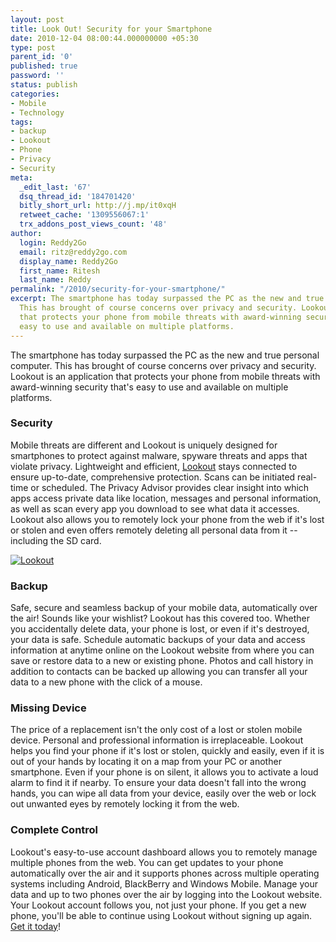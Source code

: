 ```yaml
---
layout: post
title: Look Out! Security for your Smartphone
date: 2010-12-04 08:00:44.000000000 +05:30
type: post
parent_id: '0'
published: true
password: ''
status: publish
categories:
- Mobile
- Technology
tags:
- backup
- Lookout
- Phone
- Privacy
- Security
meta:
  _edit_last: '67'
  dsq_thread_id: '184701420'
  bitly_short_url: http://j.mp/it0xqH
  retweet_cache: '1309556067:1'
  trx_addons_post_views_count: '48'
author:
  login: Reddy2Go
  email: ritz@reddy2go.com
  display_name: Reddy2Go
  first_name: Ritesh
  last_name: Reddy
permalink: "/2010/security-for-your-smartphone/"
excerpt: The smartphone has today surpassed the PC as the new and true personal computer.
  This has brought of course concerns over privacy and security. Lookout is an application
  that protects your phone from mobile threats with award-winning security that’s
  easy to use and available on multiple platforms.
---
```

<p>The smartphone has today surpassed the PC as the new and true personal computer. This has brought of course concerns over privacy and security. Lookout is an application that protects your phone from mobile threats with award-winning security that's easy to use and available on multiple platforms.</p>
<h3>Security</h3>
<p>Mobile threats are different and Lookout is uniquely designed for smartphones to protect against malware, spyware threats and apps that violate privacy. Lightweight and efficient, <a href="https://www.mylookout.com/">Lookout</a> stays connected to ensure up-to-date, comprehensive protection. Scans can be initiated real-time or scheduled. The Privacy Advisor provides clear insight into which apps access private data like location, messages and personal information, as well as scan every app you download to see what data it accesses. Lookout also allows you to remotely lock your phone from the web if it's lost or stolen and even offers remotely deleting all personal data from it -- including the SD card.</p>
<p><!--more--></p>
<p><a href="https://www.mylookout.com/"><img src="/static/2010/12/my-lookout.jpg" alt="Lookout" class="alignright" /></a></p>
<h3>Backup</h3>
<p>Safe, secure and seamless backup of your mobile data, automatically over the air! Sounds like your wishlist? Lookout has this covered too. Whether you accidentally delete data, your phone is lost, or even if it's destroyed, your data is safe. Schedule automatic backups of your data and access information at anytime online on the Lookout website from where you can save or restore data to a new or existing phone. Photos and call history in addition to contacts can be backed up allowing you can transfer all your data to a new phone with the click of a mouse.</p>
<h3>Missing Device</h3>
<p>The price of a replacement isn't the only cost of a lost or stolen mobile device. Personal and professional information is irreplaceable. Lookout helps you find your phone if it's lost or stolen, quickly and easily, even if it is out of your hands by locating it on a map from your PC or another smartphone. Even if your phone is on silent, it allows you to activate a loud alarm to find it if nearby. To ensure your data doesn't fall into the wrong hands, you can wipe all data from your device, easily over the web or lock out unwanted eyes by remotely locking it from the web.</p>
<h3>Complete Control</h3>
<p>Lookout's easy-to-use account dashboard allows you to remotely manage multiple phones from the web. You can get updates to your phone automatically over the air and it supports phones across multiple operating systems including Android, BlackBerry and Windows Mobile. Manage your data and up to two phones over the air by logging into the Lookout website. Your Lookout account follows you, not just your phone. If you get a new phone, you'll be able to continue using Lookout without signing up again. <a href="https://www.mylookout.com/">Get it today</a>!</p>
